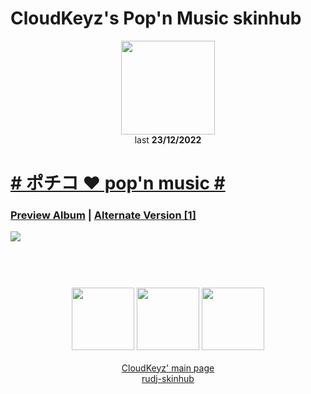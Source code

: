 # CloudKeyz's Pop'n Music skinhub
<p align="center">
<a href="https://osu.ppy.sh/users/15194624">
  <img src="https://a.ppy.sh/15194624"  
       width="150"
       height="150"></a>
<br>
last <b>23/12/2022</b>
</p>

# [# ポチコ ❤ pop'n music #](https://drive.google.com/file/d/1WRrinl0jMui5j9gtUSaal1GMcKYuKAiA/view?usp=share_link)
### [Preview Album](https://imgur.com/a/46eAlXK) | [Alternate Version [1]](https://drive.google.com/drive/folders/1lKbPOPAYwNaNx5aSkqbW-4JjvrBDri4Y)
[![](https://i.imgur.com/Fx8MhHr.jpeg)](https://drive.google.com/file/d/1WRrinl0jMui5j9gtUSaal1GMcKYuKAiA/view?usp=share_link)

#
<p align="center">
  <br></br>
  <a href="https://www.twitch.tv/darrius_washere">
  <img src="https://i.imgur.com/HM030lk.png" 
       width="100" 
       height="100"></a>
  <a href="https://www.youtube.com/channel/UCl8JiJnx0V17T1Je6Ge73Iw">
  <img src="https://i.imgur.com/YWbDUUy.png"  
       width="100" 
       height="100"></a>
  <a href="https://twitter.com/CloudyKeyz">
  <img src="https://i.imgur.com/PUQ5uWf.png" 
       width="100" 
       height="100"></a>
  <br></br>
  <a href="cloudkeyzMain.md">CloudKeyz' main page</a><br>
  <a href="README.md">rudj-skinhub</a>
 </p>

